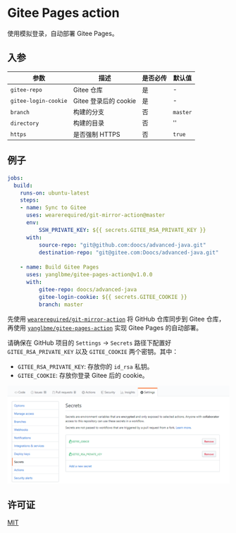 # Gitee Pages action
使用模拟登录，自动部署 Gitee Pages。

## 入参

|  参数  |  描述  |  是否必传  |  默认值  |
|---|---|---|---|
| `gitee-repo` | Gitee 仓库 | 是 | - |
| `gitee-login-cookie` | Gitee 登录后的 cookie | 是 | - |
| `branch` | 构建的分支 | 否 | `master` |
| `directory` | 构建的目录 | 否 | '' |
| `https` | 是否强制 HTTPS | 否 | `true` |

## 例子
```yml
jobs:
  build:
    runs-on: ubuntu-latest
    steps:
    - name: Sync to Gitee
      uses: wearerequired/git-mirror-action@master
      env:
          SSH_PRIVATE_KEY: ${{ secrets.GITEE_RSA_PRIVATE_KEY }}
      with:
          source-repo: "git@github.com:doocs/advanced-java.git"
          destination-repo: "git@gitee.com:Doocs/advanced-java.git"

    - name: Build Gitee Pages
      uses: yanglbme/gitee-pages-action@v1.0.0
      with:
          gitee-repo: doocs/advanced-java
          gitee-login-cookie: ${{ secrets.GITEE_COOKIE }}
          branch: master
```

先使用 [`wearerequired/git-mirror-action`](https://github.com/wearerequired/git-mirror-action) 将 GitHub 仓库同步到 Gitee 仓库，再使用 [`yanglbme/gitee-pages-action`](https://github.com/yanglbme/gitee-pages-action) 实现 Gitee Pages 的自动部署。

请确保在 GitHub 项目的 `Settings` -> `Secrets` 路径下配置好 `GITEE_RSA_PRIVATE_KEY` 以及 `GITEE_COOKIE` 两个密钥。其中：

- `GITEE_RSA_PRIVATE_KEY`: 存放你的 `id_rsa` 私钥。
- `GITEE_COOKIE`: 存放你登录 Gitee 后的 cookie。

![](/images/add_secret_key.png)

## 许可证
[MIT](LICENSE)